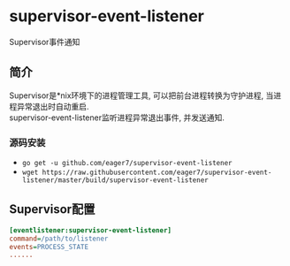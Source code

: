 # supervisor-event-listener
Supervisor事件通知

## 简介
Supervisor是*nix环境下的进程管理工具, 可以把前台进程转换为守护进程, 当进程异常退出时自动重启.  
supervisor-event-listener监听进程异常退出事件, 并发送通知.

### 源码安装
* `go get -u github.com/eager7/supervisor-event-listener`
* `wget https://raw.githubusercontent.com/eager7/supervisor-event-listener/master/build/supervisor-event-listener`

## Supervisor配置
```ini
[eventlistener:supervisor-event-listener]
command=/path/to/listener
events=PROCESS_STATE
......
```
